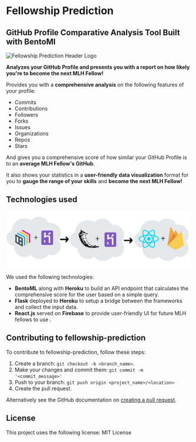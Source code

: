 # Fellowship Prediction
## GitHub Profile Comparative Analysis Tool Built with BentoMl

![Fellowship Prediction Header Logo](https://socialify.git.ci/dtemir/fellowship-prediction/image?description=1&descriptionEditable=Comparative%20Analysis%20Tool%20for%20Future%20MLH%20Fellows&font=Rokkitt&forks=1&issues=1&language=1&logo=https%3A%2F%2Fi.imgur.com%2FJXjVwDA.png&pattern=Circuit%20Board&pulls=1&stargazers=1&theme=Light)

**Analyzes your GitHub Profile and presents you with a report on how likely you're to become the next MLH Fellow!**

Provides you with a **comprehensive analysis** on the following features of your profile:

* Commits
* Contributions
* Followers
* Forks
* Issues
* Organizations
* Repos
* Stars

And gives you a comprehensive score of how similar your GitHub Profile is to an **average MLH Fellow's GitHub**.

It also shows your statistics in a **user-friendly data visualization** format for you to **gauge the range of your skills**
and **become the next MLH Fellow!**

## Technologies used

![Tech Stack Used](img/tech-stack.png)

We used the following technologies:
* **BentoML** along with **Heroku** to build an API endpoint that calculates the comprehensive score for the user based on a simple query.
* **Flask** deployed to **Heroku** to setup a bridge between the frameworks and collect the input data.
* **React.js** served on **Firebase** to provide user-friendly UI for future MLH fellows to use .

## Contributing to fellowship-prediction
To contribute to fellowship-prediction, follow these steps:

1. Create a branch: `git checkout -b <branch_name>`.
2. Make your changes and commit them: `git commit -m '<commit_message>'`
3. Push to your branch: `git push origin <project_name>/<location>`
4. Create the pull request.

Alternatively see the GitHub documentation on [creating a pull request](https://help.github.com/en/github/collaborating-with-issues-and-pull-requests/creating-a-pull-request).


## License

This project uses the following license: MIT License

